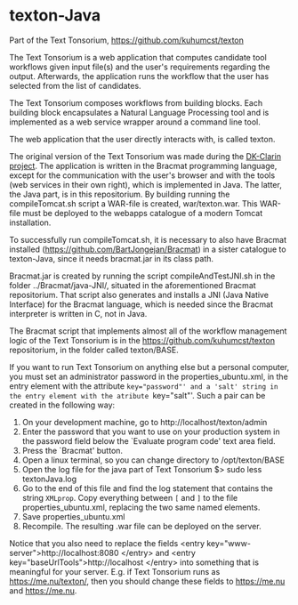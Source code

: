 texton-Java
===========

Part of the Text Tonsorium, https://github.com/kuhumcst/texton

The Text Tonsorium is a web application that computes candidate tool workflows given input file(s) and the user's requirements regarding the output. Afterwards, the application runs the workflow that the user has selected from the list of candidates.

The Text Tonsorium composes workflows from building blocks. Each building block encapsulates a Natural Language Processing tool and is implemented as a web service wrapper around a command line tool.

The web application that the user directly interacts with, is called texton.

The original version of the Text Tonsorium was made during the [DK-Clarin project](https://dkclarin.ku.dk/). The application is written in the Bracmat programming language, except for the communication with the user's browser and with the tools (web services in their own right), which is implemented in Java. The latter, the Java part, is in this repositorium. By building running the compileTomcat.sh script a WAR-file is created, war/texton.war. This WAR-file must be deployed to the webapps catalogue of a modern Tomcat installation.

To successfully run compileTomcat.sh, it is necessary to also have Bracmat installed (https://github.com/BartJongejan/Bracmat) in a sister catalogue to texton-Java, since it needs bracmat.jar in its class path.

Bracmat.jar is created by running the script compileAndTestJNI.sh in the folder ../Bracmat/java-JNI/, situated in the aforementioned Bracmat repositorium. That script also generates and installs a JNI (Java Native Interface) for the Bracmat language, which is needed since the Bracmat interpreter is written in C, not in Java.  

The Bracmat script that implements almost all of the workflow management logic of the Text Tonsorium is in the https://github.com/kuhumcst/texton repositorium, in the folder called texton/BASE.

If you want to run Text Tonsorium on anything else but a personal computer, you must set an administrator password in the properties_ubuntu.xml, in the entry element with the attribute `key="password"' and a 'salt' string in the entry element with the atribute `key="salt"'.
Such a pair can be created in the following way:

1. On your development machine, go to http://localhost/texton/admin
2. Enter the password that you want to use on your production system in the password field below the `Evaluate program code' text area field.
3. Press the `Bracmat' button.
4. Open a linux terminal, so you can change directory to /opt/texton/BASE
5. Open the log file for the java part of Text Tonsorium
  $> sudo less textonJava.log
6. Go to the end of this file and find the log statement that contains the string `XMLprop`. Copy everything between `[` and `]` to the file properties_ubuntu.xml, replacing the two same named elements.
7. Save properties_ubuntu.xml
8. Recompile. The resulting .war file can be deployed on the server.

Notice that you also need to replace the fields &lt;entry key="www-server"&gt;http://localhost:8080 &lt;/entry&gt; and &lt;entry key="baseUrlTools"&gt;http://localhost &lt;/entry&gt; into something that is meaningful for your server. E.g. if Text Tonsorium runs as https://me.nu/texton/, then you should change these fields to <entry key="www-server">https://me.nu</entry> and <entry key="baseUrlTools">https://me.nu</entry>.
